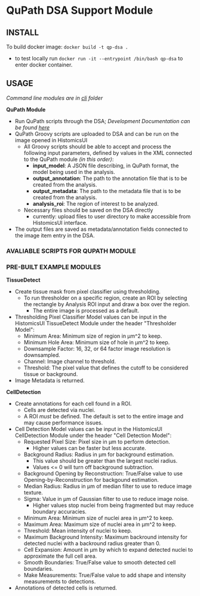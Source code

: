 # QuPath DSA Support Module

## INSTALL
To build docker image: `docker build -t qp-dsa .`
- to test locally run `docker run -it --entrypoint /bin/bash qp-dsa` to enter docker container. 


## USAGE
*Command line modules are in [cli](/cli/) folder*

**QuPath Module**
- Run QuPath scripts through the DSA; *Development Documentation can be found [here](docs/QP-DSA.md)*
- QuPath Groovy scripts are uploaded to DSA and can be run on the image opened in HistomicsUI
    - All Groovy scripts should be able to accept and process the following input parameters, defined by values in the XML connected to the QuPath module *(in this order)*:
        - **input_model**: A JSON file describing, in QuPath format, the model being used in the analysis. 
        - **output_annotation**: The path to the annotation file that is to be created from the analysis.
        - **output_metadata**: The path to the metadata file that is to be created from the analysis.
        - **analysis_roi**: The region of interest to be analyzed.
    - Necessary files should be saved on the DSA directly
        - currently: upload files to user directory to make accessible from HistomicsUI interface.
- The output files are saved as metadata/annotation fields connected to the image item entry in the DSA.


### AVALIABLE SCRIPTS FOR QUPATH MODULE


### PRE-BUILT EXAMPLE MODULES

**TissueDetect**
- Create tissue mask from pixel classifier using thresholding.
    - To run thresholder on a specific region, create an ROI by selecting the rectangle by Analysis ROI input and draw a box over the region.
        - The entire image is processed as a default.
- Thresholding Pixel Classifier Model values can be input in the HistomicsUI TissueDetect Module under the header "Thresholder Model":
    - Minimum Area: Minimum size of region in &mu;m^2 to keep.
    - Minimum Hole Area: Minimum size of hole in &mu;m^2 to keep.
    - Downsample Factor: 16, 32, or 64 factor image resolution is downsampled.  
    - Channel: Image channel to threshold. 
    - Threshold: The pixel value that defines the cutoff to be considered tissue or background. 
- Image Metadata is returned.

**CellDetection**
- Create annotations for each cell found in a ROI.
    - Cells are detected via nuclei.
    - A ROI *must* be defined. The default is set to the entire image and may cause performance issues.
- Cell Detection Model values can be input in the HistomicsUI CellDetection Module under the header "Cell Detection Model":
    - Requested Pixel Size: Pixel size in &mu;m to perform detection. 
        - Higher values can be faster but less accurate.
    - Background Radius: Radius in &mu;m for background estimation. 
        - This value should be greater than the largest nuclei radius. 
        - Values <= 0 will turn off background subtraction.
    - Background Opening by Reconstruction: True/False value to use Opening-by-Reconstruction for backgound estimation.
    - Median Radius: Radius in &mu;m of median filter to use to reduce image texture.
    - Sigma: Value in &mu;m of Gaussian filter to use to reduce image noise.
        - Higher values stop nuclei from being fragmented but may reduce boundary accuracies.
    - Minimum Area: Minimum size of nuclei area in &mu;m^2 to keep.
    - Maximum Area: Maximum size of nuclei area in &mu;m^2 to keep.
    - Threshold: Mean intensity of nuclei to keep.
    - Maximum Background Intensity: Maximum backround intensity for detected nuclei with a backround radius greater than 0.
    - Cell Expansion: Amount in &mu;m by which to expand detected nuclei to approximate the full cell area.
    - Smooth Boundaries: True/False value to smooth detected cell boundaries.
    - Make Measurements: True/False value to add shape and intensity measurements to detections. 
- Annotations of detected cells is returned. 